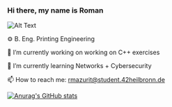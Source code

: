 ### Hi there, my name is Roman

![Alt Text](https://media.giphy.com/media/WsvLlmmjx9tnmeTPNc/giphy.gif)


⚙️ B. Eng. Printing Engineering

🔭 I’m currently working on working on C++ exercises 

🌱 I’m currently learning Networks + Cybersecurity 

📫 How to reach me: rmazurit@student.42heilbronn.de 








[![Anurag's GitHub stats](https://github-readme-stats.vercel.app/api?username=FVNRLS)](https://github.com/FVNRLS/github-readme-stats)

